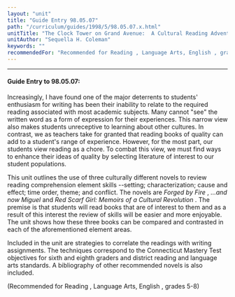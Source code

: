 ```yaml
---
layout: "unit"
title: "Guide Entry 98.05.07"
path: "/curriculum/guides/1998/5/98.05.07.x.html"
unitTitle: "The Clock Tower on Grand Avenue:  A Cultural Reading Adventure"
unitAuthor: "Sequella H. Coleman"
keywords: ""
recommendedFor: "Recommended for Reading , Language Arts, English , grades 5-8"
---
```

<body>
<hr/>
<h4>
Guide Entry to 98.05.07:
</h4>
Increasingly, I have found one of the major deterrents to students' enthusiasm for writing has been their inability to relate to the required reading associated with most academic subjects.  Many cannot "see" the written word as a form of expression for their experiences.  This narrow view also makes students unreceptive to learning about other cultures.  In contrast, we as teachers take for granted that reading books of quality can add to a student's range of experience.  However, for the most part, our students view reading as a chore.  To combat this view, we must find ways to enhance their ideas of quality by selecting literature of interest to our student populations.
<p>
This unit outlines the use of three culturally different novels to review reading comprehension element skills --setting; characterization; cause and effect; time order, theme; and conflict.  The novels are
<i>
Forged by Fire
</i>
,
<i>
...and now Miguel
</i>
and
<i>
Red Scarf Girl: Memoirs of a Cultural Revolution
</i>
.  The premise is that students will read books that are of interest to them and as a result of this interest the review of skills will be easier and more enjoyable.  The unit shows how these three books can be compared and contrasted in each of the aforementioned element areas.
</p>
<p>
Included in the unit are strategies to correlate the readings with writing assignments.  The techniques correspond to the Connecticut Mastery Test objectives for sixth and eighth graders and district reading and language arts standards.  A bibliography of other recommended novels is also included.
</p>
<p>
(Recommended for Reading , Language Arts, English , grades 5-8)
</p>
</body>